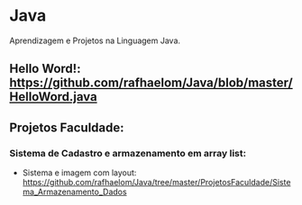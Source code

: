 # Java
Aprendizagem e Projetos na Linguagem Java.

## Hello Word!: https://github.com/rafhaelom/Java/blob/master/HelloWord.java

## Projetos Faculdade:

### Sistema de Cadastro e armazenamento em array list: 
* Sistema e imagem com layout: https://github.com/rafhaelom/Java/tree/master/ProjetosFaculdade/Sistema_Armazenamento_Dados
